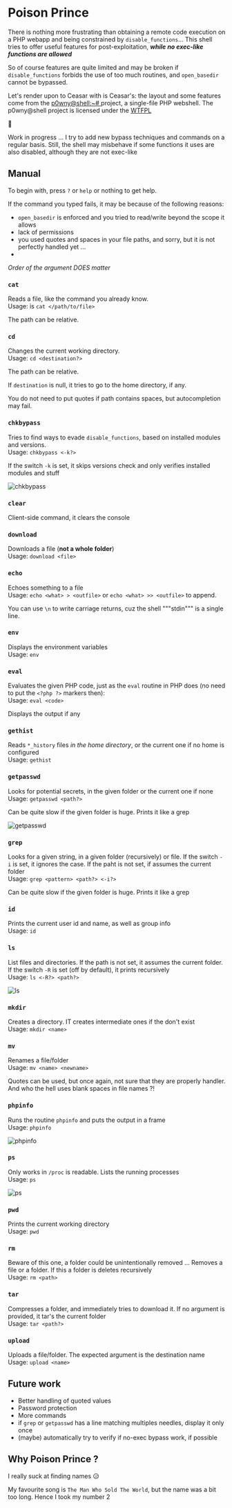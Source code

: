 # Poison Prince

There is nothing more frustrating than obtaining a remote code execution on a PHP webapp and being constrained by `disable_functions`... This shell tries to offer useful features for post-exploitation, **_while no exec-like functions are allowed_**

So of course features are quite limited and may be broken if `disable_functions` forbids the use of too much routines, and `open_basedir` cannot be bypassed.

Let's render upon to Ceasar with is Ceasar's: the layout and some features come from the [p0wny@shell:~# ](https://github.com/flozz/p0wny-shell) project, a single-file PHP webshell. The p0wny@shell project is licensed under the [WTFPL](https://github.com/flozz/p0wny-shell/blob/master/LICENSE)

:construction:

Work in progress ... I try to add new bypass techniques and commands on a regular basis. Still, the shell may misbehave if some functions it uses are also disabled, although they are not exec-like

## Manual

To begin with, press `?` or `help` or nothing to get help.

If the command you typed fails, it may be because of the following reasons:
* `open_basedir` is enforced and you tried to read/write beyond the scope it allows
* lack of permissions
* you used quotes and spaces in your file paths, and sorry, but it is not perfectly handled yet ...
* 

_Order of the argument DOES matter_

### `cat`

Reads a file, like the command you already know.\
Usage: is `cat </path/to/file>`

The path can be relative.

### `cd`

Changes the current working directory.\
Usage: `cd <destination?>`

The path can be relative.

If `destination` is null, it tries to go to the home directory, if any.

You do not need to put quotes if path contains spaces, but autocompletion may fail.

### `chkbypass`

Tries to find ways to evade `disable_functions`, based on installed modules and versions.\
Usage: `chkbypass <-k?>` 

If the switch `-k` is set, it skips versions check and only verifies installed modules and stuff

![chkbypass](img/chkbypass.png)

### `clear`

Client-side command, it clears the console

### `download` 

Downloads a file (**not a whole folder**)\
Usage: `download <file>`

### `echo`

Echoes something to a file\
Usage: `echo <what> > <outfile>` or `echo <what> >> <outfile>` to append.

You can use `\n` to write carriage returns, cuz the shell """stdin""" is a single line.

### `env`

Displays the environment variables\
Usage: `env`

### `eval`

Evaluates the given PHP code, just as the `eval` routine in PHP does (no need to put the `<?php ?>` markers then):\
Usage: `eval <code>`

Displays the output if any

### `gethist`

Reads `*_history` files _in the home directory_, or the current one if no home is configured\
Usage: `gethist`

### `getpasswd`

Looks for potential secrets, in the given folder or the current one if none\
Usage: `getpasswd <path?>`

Can be quite slow if the given folder is huge. Prints it like a grep

![getpasswd](img/getpasswd.png)
### `grep`

Looks for a given string, in a given folder (recursively) or file. If the switch `-i` is set, it ignores the case. If the paht is not set, if assumes the current folder\
Usage: `grep <pattern> <path?> <-i?>`

Can be quite slow if the given folder is huge. Prints it like a grep

### `id`

Prints the current user id and name, as well as group info\
Usage: `id`

### `ls` 

List files and directories. If the path is not set, it assumes the current folder. If the switch `-R` is set (off by default), it prints recursively\
Usage: `ls <-R?> <path?>`

![ls](img/ls.png)
### `mkdir`

Creates a directory. IT creates intermediate ones if the don't exist\
Usage: `mkdir <name>`

### `mv`

Renames a file/folder\
Usage: `mv <name> <newname>`

Quotes can be used, but once again, not sure that they are properly handler. And who the hell uses blank spaces in file names ?!

### `phpinfo`

Runs the routine `phpinfo` and puts the output in a frame\
Usage: `phpinfo`

![phpinfo](img/phpinfo.png)
### `ps`

Only works in `/proc` is readable. Lists the running processes\
Usage: `ps`

![ps](img/ps.png)
### `pwd`

Prints the current working directory\
Usage: `pwd`

### `rm`

Beware of this one, a folder could be unintentionally removed ... Removes a file or a folder. If this a folder is deletes recursively\
Usage: `rm <path>`

### `tar`

Compresses a folder, and immediately tries to download it. If no argument is provided, it tar's the current folder\
Usage: `tar <path?>`

### `upload`

Uploads a file/folder. The expected argument is the destination name\
Usage: `upload <name>`

## Future work

* Better handling of quoted values
* Password protection
* More commands
* if `grep` or `getpasswd` has a line matching multiples needles, display it only once
* (maybe) automatically try to verify if no-exec bypass work, if possible

## Why Poison Prince ?

I really suck at finding names :disappointed_relieved:

My favourite song is `The Man Who Sold The World`, but the name was a bit too long. Hence I took my number 2